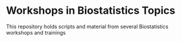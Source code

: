 # Workshops in Biostatistics Topics

This repository holds scripts and material from several Biostatistics workshops and trainings